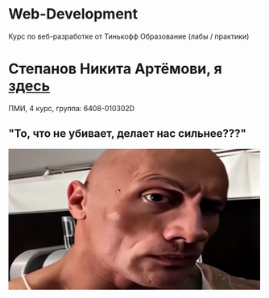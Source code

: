 # Web-Development
Курс по веб-разработке от Тинькофф Образование (лабы / практики)
<h1>Степанов Никита Артёмови, я <a href="https://github.com/nsigi" target="_blank">здесь</a></h1>
ПМИ, 4 курс, группа: 6408-010302D
<h2>"То, что не убивает, делает нас сильнее???"</h2>
<img src="https://github.com/nsigi/Web-Development/blob/main/скала.png"  align="center" width="500px"/>
